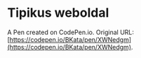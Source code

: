 # Tipikus weboldal

A Pen created on CodePen.io. Original URL: [https://codepen.io/BKata/pen/XWNedgm](https://codepen.io/BKata/pen/XWNedgm).


